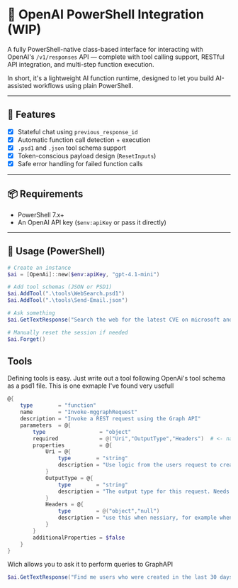 # 🔧 OpenAI PowerShell Integration (WIP)

A fully PowerShell-native class-based interface for interacting with OpenAI's `/v1/responses` API — complete with tool calling support, RESTful API integration, and multi-step function execution.

In short, it's a lightweight AI function runtime, designed to let you build AI-assisted workflows using plain PowerShell.

---

## 🚀 Features

- [x] Stateful chat using `previous_response_id`
- [x] Automatic function call detection + execution
- [x] `.psd1` and `.json` tool schema support
- [x] Token-conscious payload design (`ResetInputs`)
- [x] Safe error handling for failed function calls
---

## 📦 Requirements

- PowerShell 7.x+
- An OpenAI API key (`$env:apiKey` or pass it directly)

---

## 🧠 Usage (PowerShell)

```powershell
# Create an instance
$ai = [OpenAi]::new($env:apiKey, "gpt-4.1-mini")

# Add tool schemas (JSON or PSD1)
$ai.AddTool(".\tools\WebSearch.psd1")
$ai.AddTool(".\tools\Send-Email.json")

# Ask something
$ai.GetTextResponse("Search the web for the latest CVE on microsoft and email it to me at email@domain.com")

# Manually reset the session if needed
$ai.Forget()
```

## Tools

Defining tools is easy. Just write out a tool following OpenAi's tool schema as a psd1 file.
This is one exmaple I've found very usefull

```powershell
@{
    type        = "function"
    name        = "Invoke-mggraphRequest"
    description = "Invoke a REST request using the Graph API"
    parameters  = @{
        type                 = "object"
        required             = @("Uri","OutputType","Headers")  # <- name is now optional
        properties           = @{
            Uri = @{
                type        = "string"
                description = "Use logic from the users request to create a path for this for example https://graph.microsoft.com/beta/users"
            }
            OutputType = @{
                type        = "string"
                description = "The output type for this request. Needs to always be Json so don't change it"
            }
            Headers = @{
                type        = @("object","null")
                description = "use this when nessiary, for example when using the `$filter iun querries, Header should be a hashtable @{ConsistencyLevel = 'eventual'}"
            }
        }
        additionalProperties = $false
    }
}
```

Wich allows you to ask it to perform queries to GraphAPI

```powershell
$ai.GetTextResponse("Find me users who were created in the last 30 days")
```
